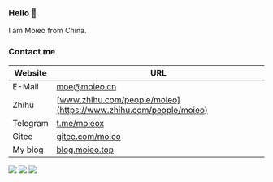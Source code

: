 ### Hello 👋 
I am Moieo from China.

### Contact me
| Website | URL |
| --- | --- |
| E-Mail | [moe@moieo.cn](mailto:moe@moieo.net) |
| Zhihu | [www.zhihu.com/people/moieo](https://www.zhihu.com/people/moieo) |
| Telegram | [t.me/moieox](https:/t.me/moieox) |
| Gitee | [gitee.com/moieo](https://gitee.com/moieo) |
| My blog | [blog.moieo.top](https://blog.moieo.net) |


<img src="https://github-profile-summary-cards.vercel.app/api/cards/profile-details?username=moieo&theme=vue" />

<img src="https://github-readme-stats.vercel.app/api?username=moieo&show_icons=true&icon_color=CE1D2D&text_color=718096&bg_color=ffffff&hide_title=true" />

<img src="https://github-readme-stats.vercel.app/api/top-langs/?username=moieo&layout=compact"/>
